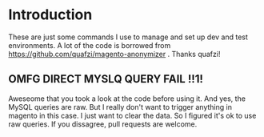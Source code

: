 Introduction
============

These are just some commands I use to manage and set up dev and test environments.
A lot of the code is borrowed from https://github.com/quafzi/magento-anonymizer .
Thanks quafzi!

OMFG DIRECT MYSLQ QUERY FAIL !!1!
---------------------------------

Aweseome that you took a look at the code before using it.
And yes, the MySQL queries are raw.
But I really don't want to trigger anything in magento in this case.
I just want to clear the data.
So I figured it's ok to use raw queries.
If you dissagree, pull requests are welcome.
